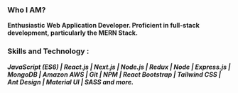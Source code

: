 ### Who I AM?
**Enthusiastic Web Application Developer. Proficient in full-stack development, particularly the MERN Stack.**

### Skills and Technology :
***JavaScript (ES6) | React.js | Next.js | Node.js | Redux | Node | Express.js | MongoDB | Amazon AWS | Git | NPM | React Bootstrap | Tailwind CSS | Ant Design | Material UI | SASS and more.***
